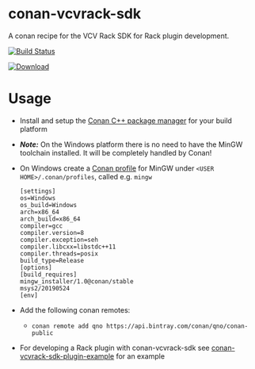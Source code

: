 # conan-vcvrack-sdk
A conan recipe for the VCV Rack SDK for Rack plugin development.

[![Build Status](https://dev.azure.com/qnohot/qnohot/_apis/build/status/qno.conan-vcvrack-sdk?branchName=master)](https://dev.azure.com/qnohot/qnohot/_build/latest?definitionId=27&branchName=master)

[ ![Download](https://api.bintray.com/packages/qno/conan-public/vcvrack-sdk%3Avcvrack/images/download.svg?version=1.1.6%3Astable) ](https://bintray.com/qno/conan-public/vcvrack-sdk%3Avcvrack/1.1.6%3Astable/link)

# Usage

* Install and setup the [Conan C++ package manager](https://docs.conan.io/en/latest/installation.html) for your build platform
* ***Note:*** On the Windows platform there is no need to have the MinGW toolchain installed. It will be completely handled by Conan!
* On Windows create a [Conan profile](https://docs.conan.io/en/latest/reference/profiles.html) for MinGW under `<USER HOME>/.conan/profiles`, called e.g. `mingw`
    ```
    [settings]
    os=Windows
    os_build=Windows
    arch=x86_64
    arch_build=x86_64
    compiler=gcc
    compiler.version=8
    compiler.exception=seh
    compiler.libcxx=libstdc++11
    compiler.threads=posix
    build_type=Release
    [options]
    [build_requires]
    mingw_installer/1.0@conan/stable
    msys2/20190524
    [env]
    ```
* Add the following conan remotes:
  * `conan remote add qno https://api.bintray.com/conan/qno/conan-public`

* For developing a Rack plugin with conan-vcvrack-sdk see [conan-vcvrack-sdk-plugin-example](https://github.com/qno/conan-vcvrack-sdk-plugin-example) for an example
